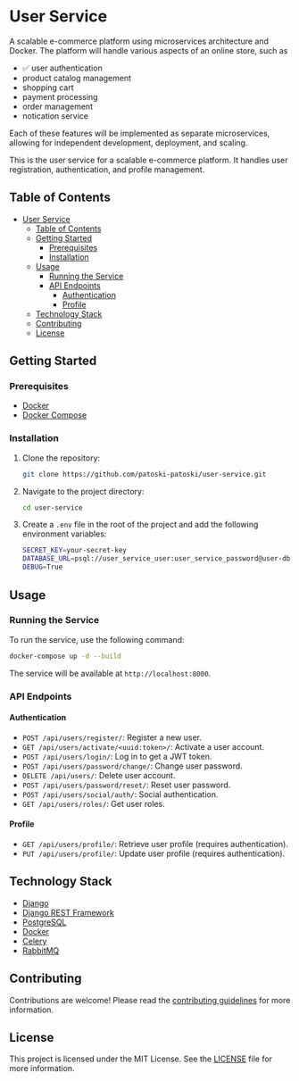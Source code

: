 # User Service

A scalable e-commerce platform using microservices architecture and Docker. The platform will handle various aspects of an online store, such as

- ✅ user authentication
- product catalog management
- shopping cart
- payment processing
- order management
- notication service

Each of these features will be implemented as separate microservices, allowing for independent development, deployment, and scaling.

This is the user service for a scalable e-commerce platform. It handles user registration, authentication, and profile management.

## Table of Contents

- [User Service](#user-service)
  - [Table of Contents](#table-of-contents)
  - [Getting Started](#getting-started)
    - [Prerequisites](#prerequisites)
    - [Installation](#installation)
  - [Usage](#usage)
    - [Running the Service](#running-the-service)
    - [API Endpoints](#api-endpoints)
      - [Authentication](#authentication)
      - [Profile](#profile)
  - [Technology Stack](#technology-stack)
  - [Contributing](#contributing)
  - [License](#license)

## Getting Started

### Prerequisites

- [Docker](https://www.docker.com/)
- [Docker Compose](https://docs.docker.com/compose/)

### Installation

1. Clone the repository:

   ```bash
   git clone https://github.com/patoski-patoski/user-service.git
   ```

2. Navigate to the project directory:

   ```bash
   cd user-service
   ```

3. Create a `.env` file in the root of the project and add the following environment variables:

   ```bash
   SECRET_KEY=your-secret-key
   DATABASE_URL=psql://user_service_user:user_service_password@user-db:5432/user_service_db
   DEBUG=True
   ```

## Usage

### Running the Service

To run the service, use the following command:

```bash
docker-compose up -d --build
```

The service will be available at `http://localhost:8000`.

### API Endpoints

#### Authentication

- `POST /api/users/register/`: Register a new user.
- `GET /api/users/activate/<uuid:token>/`: Activate a user account.
- `POST /api/users/login/`: Log in to get a JWT token.
- `POST /api/users/password/change/`: Change user password.
- `DELETE /api/users/`: Delete user account.
- `POST /api/users/password/reset/`: Reset user password.
- `POST /api/users/social/auth/`: Social authentication.
- `GET /api/users/roles/`: Get user roles.

#### Profile

- `GET /api/users/profile/`: Retrieve user profile (requires authentication).
- `PUT /api/users/profile/`: Update user profile (requires authentication).

## Technology Stack

- [Django](https://www.djangoproject.com/)
- [Django REST Framework](https://www.django-rest-framework.org/)
- [PostgreSQL](https://www.postgresql.org/)
- [Docker](https://www.docker.com/)
- [Celery](https://docs.celeryq.dev/en/stable/)
- [RabbitMQ](https://www.rabbitmq.com/)

## Contributing

Contributions are welcome! Please read the [contributing guidelines](CONTRIBUTING.md) for more information.

## License

This project is licensed under the MIT License. See the [LICENSE](LICENSE) file for more information.

